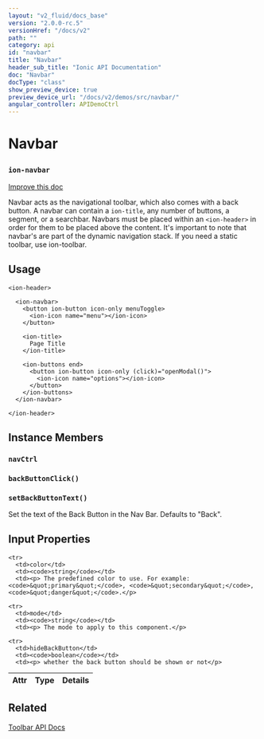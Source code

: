 ```yaml
---
layout: "v2_fluid/docs_base"
version: "2.0.0-rc.5"
versionHref: "/docs/v2"
path: ""
category: api
id: "navbar"
title: "Navbar"
header_sub_title: "Ionic API Documentation"
doc: "Navbar"
docType: "class"
show_preview_device: true
preview_device_url: "/docs/v2/demos/src/navbar/"
angular_controller: APIDemoCtrl 
---
```










<h1 class="api-title">
<a class="anchor" name="navbar" href="#navbar"></a>

Navbar
<h3><code>ion-navbar</code></h3>






</h1>

<a class="improve-v2-docs" href="http://github.com/driftyco/ionic/edit/master//src/components/navbar/navbar.ts#L7">
Improve this doc
</a>






<p>Navbar acts as the navigational toolbar, which also comes with a back
button. A navbar can contain a <code>ion-title</code>, any number of buttons,
a segment, or a searchbar. Navbars must be placed within an
<code>&lt;ion-header&gt;</code> in order for them to be placed above the content.
It&#39;s important to note that navbar&#39;s are part of the dynamic navigation
stack. If you need a static toolbar, use ion-toolbar.</p>




<!-- @usage tag -->

<h2><a class="anchor" name="usage" href="#usage"></a>Usage</h2>

<pre><code class="lang-html">&lt;ion-header&gt;

  &lt;ion-navbar&gt;
    &lt;button ion-button icon-only menuToggle&gt;
      &lt;ion-icon name=&quot;menu&quot;&gt;&lt;/ion-icon&gt;
    &lt;/button&gt;

    &lt;ion-title&gt;
      Page Title
    &lt;/ion-title&gt;

    &lt;ion-buttons end&gt;
      &lt;button ion-button icon-only (click)=&quot;openModal()&quot;&gt;
        &lt;ion-icon name=&quot;options&quot;&gt;&lt;/ion-icon&gt;
      &lt;/button&gt;
    &lt;/ion-buttons&gt;
  &lt;/ion-navbar&gt;

&lt;/ion-header&gt;
</code></pre>




<!-- @property tags -->



<!-- instance methods on the class -->

<h2><a class="anchor" name="instance-members" href="#instance-members"></a>Instance Members</h2>

<div id="navCtrl"></div>

<h3>
<a class="anchor" name="navCtrl" href="#navCtrl"></a>
<code>navCtrl</code>
  

</h3>












<div id="backButtonClick"></div>

<h3>
<a class="anchor" name="backButtonClick" href="#backButtonClick"></a>
<code>backButtonClick()</code>
  

</h3>












<div id="setBackButtonText"></div>

<h3>
<a class="anchor" name="setBackButtonText" href="#setBackButtonText"></a>
<code>setBackButtonText()</code>
  

</h3>

Set the text of the Back Button in the Nav Bar. Defaults to "Back".










<!-- input methods on the class -->
<h2><a class="anchor" name="input-properties" href="#input-properties"></a>Input Properties</h2>
<table class="table param-table" style="margin:0;">
  <thead>
    <tr>
      <th>Attr</th>
      <th>Type</th>
      <th>Details</th>
    </tr>
  </thead>
  <tbody>
    
    <tr>
      <td>color</td>
      <td><code>string</code></td>
      <td><p> The predefined color to use. For example: <code>&quot;primary&quot;</code>, <code>&quot;secondary&quot;</code>, <code>&quot;danger&quot;</code>.</p>
</td>
    </tr>
    
    <tr>
      <td>mode</td>
      <td><code>string</code></td>
      <td><p> The mode to apply to this component.</p>
</td>
    </tr>
    
    <tr>
      <td>hideBackButton</td>
      <td><code>boolean</code></td>
      <td><p> whether the back button should be shown or not</p>
</td>
    </tr>
    
  </tbody>
</table>




<!-- related link -->

<h2><a class="anchor" name="related" href="#related"></a>Related</h2>

<a href='../../toolbar/Toolbar/'>Toolbar API Docs</a><!-- end content block -->


<!-- end body block -->


